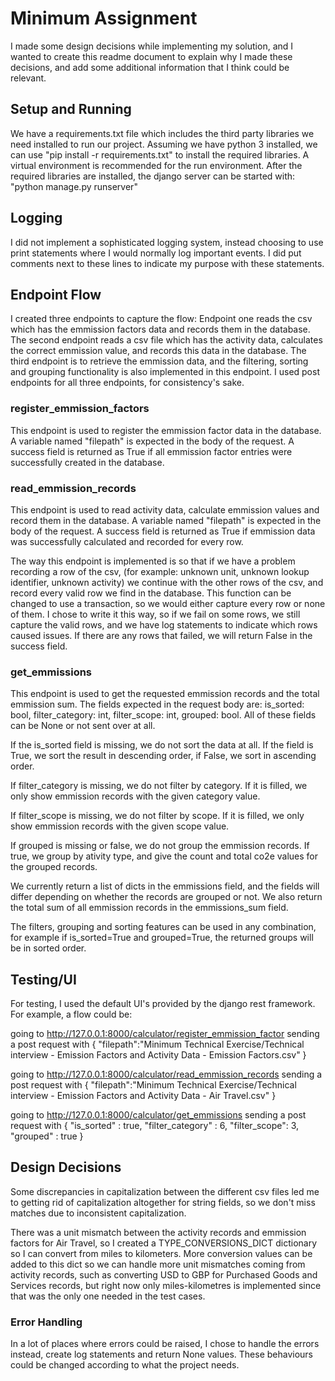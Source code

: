 # Minimum Assignment

I made some design decisions while implementing my solution, and I wanted to create this readme document to explain why I made these decisions, and add some additional information that I think could be relevant.

## Setup and Running

We have a requirements.txt file which includes the third party libraries we need installed to run our project. Assuming we have python 3 installed, we can use "pip install -r requirements.txt" to install the required libraries. A virtual environment is recommended for the run environment. After the required libraries are installed, the django server can be started with: "python manage.py runserver"

## Logging

I did not implement a sophisticated logging system, instead choosing to use print statements where I would normally log important events. I did put comments next to these lines to indicate my purpose with these statements.

## Endpoint Flow

I created three endpoints to capture the flow: Endpoint one reads the csv which has the emmission factors data and records them in the database. The second endpoint reads a csv file which has the activity data, calculates the correct emmission value, and records this data in the database. The third endpoint is to retrieve the emmission data, and the filtering, sorting and grouping functionality is also implemented in this endpoint. I used post endpoints for all three endpoints, for consistency's sake.

### register_emmission_factors

This endpoint is used to register the emmission factor data in the database. A variable named "filepath" is expected in the body of the request. A success field is returned as True if all emmission factor entries were successfully created in the database.

### read_emmission_records

This endpoint is used to read activity data, calculate emmission values and record them in the database. A variable named "filepath" is expected in the body of the request. A success field is returned as True if emmission data was successfully calculated and recorded for every row.

The way this endpoint is implemented is so that if we have a problem recording a row of the csv, (for example: unknown unit, unknown lookup identifier, unknown activity) we continue with the other rows of the csv, and record every valid row we find in the database. This function can be changed to use a transaction, so we would either capture every row or none of them. I chose to write it this way, so if we fail on some rows, we still capture the valid rows, and we have log statements to indicate which rows caused issues. If there are any rows that failed, we will return False in the success field.

### get_emmissions

This endpoint is used to get the requested emmission records and the total emmission sum. The fields expected in the request body are: is_sorted: bool, filter_category: int, filter_scope: int, grouped: bool. All of these fields can be None or not sent over at all.

If the is_sorted field is missing, we do not sort the data at all. If the field is True, we sort the result in descending order, if False, we sort in ascending order.

If filter_category is missing, we do not filter by category. If it is filled, we only show emmission records with the given category value.

If filter_scope is missing, we do not filter by scope. If it is filled, we only show emmission records with the given scope value.

If grouped is missing or false, we do not group the emmission records. If true, we group by ativity type, and give the count and total co2e values for the grouped records.

We currently return a list of dicts in the emmissions field, and the fields will differ depending on whether the records are grouped or not. We also return the total sum of all emmission records in the emmissions_sum field.

The filters, grouping and sorting features can be used in any combination, for example if is_sorted=True and grouped=True, the returned groups will be in sorted order.

## Testing/UI

For testing, I used the default UI's provided by the django rest framework. For example, a flow could be:

going to http://127.0.0.1:8000/calculator/register_emmission_factor
sending a post request with
{
"filepath":"Minimum Technical Exercise/Technical interview - Emission Factors and Activity Data - Emission Factors.csv"
}

going to http://127.0.0.1:8000/calculator/read_emmission_records
sending a post request with
{
"filepath":"Minimum Technical Exercise/Technical interview - Emission Factors and Activity Data - Air Travel.csv"
}

going to http://127.0.0.1:8000/calculator/get_emmissions
sending a post request with
{
"is_sorted" : true,
"filter_category" : 6,
"filter_scope": 3,
"grouped" : true
}

## Design Decisions

Some discrepancies in capitalization between the different csv files led me to getting rid of capitalization altogether for string fields, so we don't miss matches due to inconsistent capitalization.

There was a unit mismatch between the activity records and emmission factors for Air Travel, so I created a TYPE_CONVERSIONS_DICT dictionary so I can convert from miles to kilometers. More conversion values can be added to this dict so we can handle more unit mismatches coming from activity records, such as converting USD to GBP for Purchased Goods and Services records, but right now only miles-kilometres is implemented since that was the only one needed in the test cases.

### Error Handling

In a lot of places where errors could be raised, I chose to handle the errors instead, create log statements and return None values. These behaviours could be changed according to what the project needs.
